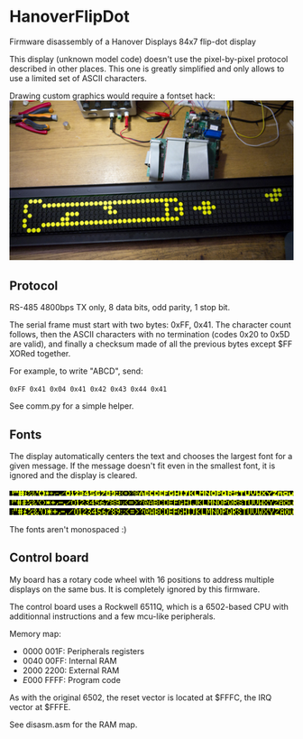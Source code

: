 # HanoverFlipDot
Firmware disassembly of a Hanover Displays 84x7 flip-dot display

This display (unknown model code) doesn't use the pixel-by-pixel protocol described in other places. This one is greatly simplified and only allows to use a limited set of ASCII characters.

Drawing custom graphics would require a fontset hack:
![Flip dot dick display](doc/dicktest.jpg)

## Protocol
RS-485 4800bps TX only, 8 data bits, odd parity, 1 stop bit.

The serial frame must start with two bytes: 0xFF, 0x41. The character count follows, then the ASCII characters with no termination (codes 0x20 to 0x5D are valid), and finally a checksum made of all the previous bytes except $FF XORed together.

For example, to write "ABCD", send:

`0xFF 0x41 0x04 0x41 0x42 0x43 0x44 0x41`

See comm.py for a simple helper.

## Fonts
The display automatically centers the text and chooses the largest font for a given message. If the message doesn't fit even in the smallest font, it is ignored and the display is cleared.

![Big font](doc/font_big.png)
![Medium font](doc/font_med.png)
![Small font](doc/font_small.png)

The fonts aren't monospaced :)

## Control board
My board has a rotary code wheel with 16 positions to address multiple displays on the same bus. It is completely ignored by this firmware.

The control board uses a Rockwell 6511Q, which is a 6502-based CPU with additionnal instructions and a few mcu-like peripherals.

Memory map:
* $0000~$001F: Peripherals registers
* $0040~$00FF: Internal RAM
* $2000~$2200: External RAM
* $E000~$FFFF: Program code

As with the original 6502, the reset vector is located at $FFFC, the IRQ vector at $FFFE.

See disasm.asm for the RAM map.
